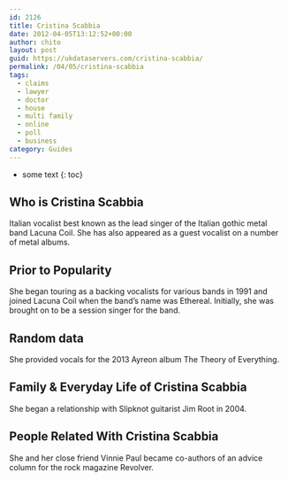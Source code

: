 ```yaml
---
id: 2126
title: Cristina Scabbia
date: 2012-04-05T13:12:52+00:00
author: chito
layout: post
guid: https://ukdataservers.com/cristina-scabbia/
permalink: /04/05/cristina-scabbia
tags:
  - claims
  - lawyer
  - doctor
  - house
  - multi family
  - online
  - poll
  - business
category: Guides
---
```


* some text
{: toc}


## Who is  Cristina Scabbia
                  
                  
                  
Italian vocalist best known as the lead singer of the Italian gothic metal band Lacuna Coil. She has also appeared as a guest vocalist on a number of metal albums.
                  
                
                
                
## Prior to Popularity 
                  
                  
                  
She began touring as a backing vocalists for various bands in 1991 and joined Lacuna Coil when the band&#8217;s name was Ethereal. Initially, she was brought on to be a session singer for the band.
                  
                
                
                
## Random data 
                  
                  
                  
She provided vocals for the 2013 Ayreon album The Theory of Everything.
                  
                
                
                
## Family & Everyday Life of Cristina Scabbia
                  
                  
                  
She began a relationship with Slipknot guitarist Jim Root in 2004.
                  
                
                
                
## People Related With  Cristina Scabbia
                  
                  
                  
She and her close friend Vinnie Paul became co-authors of an advice column for the rock magazine Revolver.
                  
                
              
            
          
          
          
    
    
  
